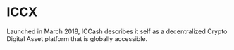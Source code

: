 # ICCX
Launched in March 2018, ICCash describes it self as a decentralized Crypto Digital Asset platform that is globally accessible.
